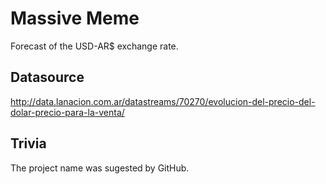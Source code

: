 # Massive Meme

Forecast of the USD-AR$ exchange rate.

## Datasource

http://data.lanacion.com.ar/datastreams/70270/evolucion-del-precio-del-dolar-precio-para-la-venta/

## Trivia

The project name was sugested by GitHub.
